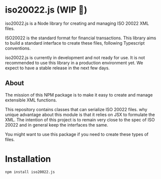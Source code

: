 # iso20022.js (WIP 🚧)
iso20022.js is a Node library for creating and managing ISO 20022 XML files.

ISO20022 is the standard format for financial transactions. This library aims to build a standard interface to create these files, following Typescript conventions. 

iso20022.js is currently in development and not ready for use. It is not recommended to use this library in a production environment yet. We expect to have a stable release in the next few days.

## About

The mission of this NPM package is to make it easy to create and manage extensible XML functions.

This repository contains classes that can serialize ISO 20022 files. why unique advantage about this module is that it relies on JSX to formulate the XML. The intention of this project is to remain very close to the spec of ISO 20022 and in general keep the interfaces the same.

You might want to use this package if you need to create these types of files. 

# Installation

```bash
npm install iso20022.js
```
